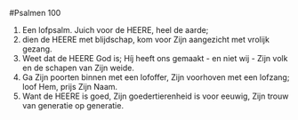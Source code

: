 #Psalmen 100
1. Een lofpsalm. Juich voor de HEERE, heel de aarde; 
2. dien de HEERE met blijdschap, kom voor Zijn aangezicht met vrolijk gezang. 
3. Weet dat de HEERE God is; Híj heeft ons gemaakt - en niet wij -  Zijn volk en de schapen van Zijn weide. 
4. Ga Zijn poorten binnen met een lofoffer, Zijn voorhoven met een lofzang; loof Hem, prijs Zijn Naam. 
5. Want de HEERE is goed, Zijn goedertierenheid is voor eeuwig, Zijn trouw van generatie op generatie.
